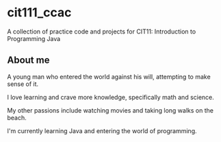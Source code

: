 # cit111_ccac
A collection of practice code and projects for CIT11: Introduction to Programming Java

## About me
A young man who entered the world against his will, attempting to make sense of it. 

I love learning and crave more knowledge, specifically math and science.

My other passions include watching movies and taking long walks on the beach. 

I'm currently learning Java and entering the world of programming. 
